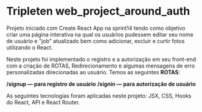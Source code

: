 # Tripleten web_project_around_auth

Projeto iniciado com Create React App na sprint14 tendo como objetivo criar uma página interativa na qual os usuários pudessem editar seu nome de usuário e "job" atualizado bem como adicionar, excluir e curtir fotos utilizando o React.

Neste projeto foi implementado o registro e a autorização em seu front-end com a criação de ROTAS, Redirecionamento e algumas mensagens de erro personalizadas direcionadas ao usuário. Temos as seguintes **ROTAS**:

**/signup — para registro de usuário**
**/signin — para autorização de usuário**

As seguintes tecnologias foram aplicadas neste projeto: JSX, CSS, Hooks do React, API e React Router.
